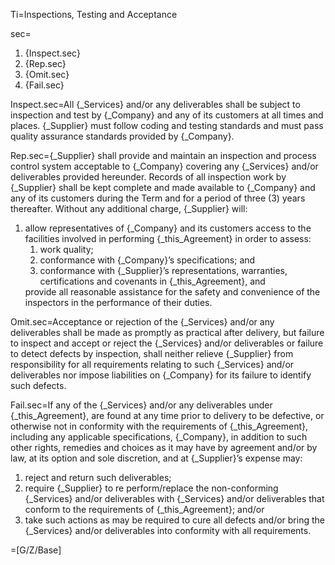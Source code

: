Ti=Inspections, Testing and Acceptance

sec=<ol><li>{Inspect.sec}</li><li>{Rep.sec}</li><li>{Omit.sec}</li><li>{Fail.sec}</li></ol>

Inspect.sec=All {_Services} and/or any deliverables shall be subject to inspection and test by {_Company} and any of its customers at all times and places. {_Supplier} must follow coding and testing standards and must pass quality assurance standards provided by {_Company}.

Rep.sec={_Supplier} shall provide and maintain an inspection and process control system acceptable to {_Company} covering any {_Services} and/or deliverables provided hereunder. Records of all inspection work by {_Supplier} shall be kept complete and made available to {_Company} and any of its customers during the Term and for a period of three (3) years thereafter. Without any additional charge, {_Supplier} will: <ol><li>allow representatives of {_Company} and its customers access to the facilities involved in performing {_this_Agreement} in order to assess: <ol> <li>work quality;</li> <li>conformance with {_Company}’s specifications; and</li> <li>conformance with {_Supplier}’s representations, warranties, certifications and covenants in {_this_Agreement}, and</li> </ol></li> provide all reasonable assistance for the safety and convenience of the inspectors in the performance of their duties.</ol>

Omit.sec=Acceptance or rejection of the {_Services} and/or any deliverables shall be made as promptly as practical after delivery, but failure to inspect and accept or reject the {_Services} and/or deliverables or failure to detect defects by inspection, shall neither relieve {_Supplier} from responsibility for all requirements relating to such {_Services} and/or deliverables nor impose liabilities on {_Company} for its failure to identify such defects.

Fail.sec=If any of the {_Services} and/or any deliverables under {_this_Agreement}, are found at any time prior to delivery to be defective, or otherwise not in conformity with the requirements of {_this_Agreement}, including any applicable specifications, {_Company}, in addition to such other rights, remedies and choices as it may have by agreement and/or by law, at its option and sole discretion, and at {_Supplier}’s expense may: <ol><li>reject and return such deliverables;</li><li>require {_Supplier} to re perform/replace the non-conforming {_Services} and/or deliverables with {_Services} and/or deliverables that conform to the requirements of {_this_Agreement}; and/or</li><li>take such actions as may be required to cure all defects and/or bring the {_Services} and/or deliverables into conformity with all requirements.</li></ol>

=[G/Z/Base]

